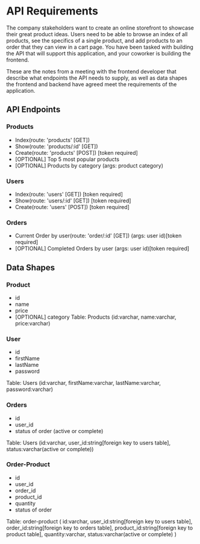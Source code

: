 # API Requirements
The company stakeholders want to create an online storefront to showcase their great product ideas. Users need to be able to browse an index of all products, see the specifics of a single product, and add products to an order that they can view in a cart page. You have been tasked with building the API that will support this application, and your coworker is building the frontend.

These are the notes from a meeting with the frontend developer that describe what endpoints the API needs to supply, as well as data shapes the frontend and backend have agreed meet the requirements of the application. 

## API Endpoints
### Products
- Index(route: 'products' [GET])
- Show(route: 'products/:id' [GET])
- Create(route: 'products' [POST]) [token required]
- [OPTIONAL] Top 5 most popular products 
- [OPTIONAL] Products by category (args: product category)

### Users
- Index(route: 'users' [GET]) [token required]
- Show(route: 'users/:id' [GET]) [token required]
- Create(route: 'users' [POST]) [token required]

### Orders
- Current Order by user(route: 'order/:id' [GET]) (args: user id)[token required]
- [OPTIONAL] Completed Orders by user (args: user id)[token required]

## Data Shapes
### Product
- id
- name
- price
- [OPTIONAL] category
Table: Products (id:varchar, name:varchar, price:varchar)
### User
- id
- firstName
- lastName
- password

Table: Users (id:varchar, firstName:varchar, lastName:varchar, password:varchar)
### Orders
- id
- user_id
- status of order (active or complete)

Table: Users (id:varchar, user_id:string[foreign key to users table], status:varchar(active or complete))
### Order-Product
- id
- user_id
- order_id
- product_id
- quantity
- status of order

Table: order-product (
    id:varchar,
    user_id:string[foreign key to users table],
    order_id:string[foreign key to orders table],
    product_id:string[foreign key to product table],
    quantity:varchar,
    status:varchar(active or complete)
    )
